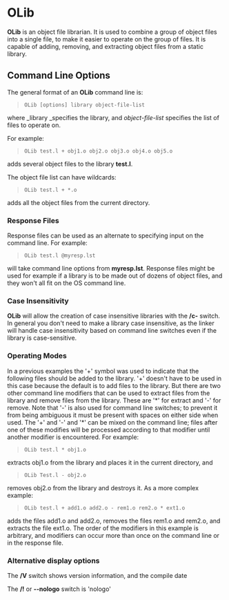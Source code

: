 # OLib

 
 **OLib** is an object file librarian.  It is used to combine a group of object files into a single file, to make it easier to operate on the group of files.  It is capable of adding, removing, and extracting object files from a static library.


## Command Line Options

 
 The general format of an **OLib** command line is:
 
>     OLib [options] library object-file-list
 
 where _library _specifies the library, and _object-file-list_ specifies the list of files to operate on.
 
 For example:
 
>     OLib test.l + obj1.o obj2.o obj3.o obj4.o obj5.o
 
 adds several object files to the library **test.l**.
 
 The object file list can have wildcards:
 
>     OLib test.l + *.o
 
 adds all the object files from the current directory.


### Response Files

 Response files can be used as an alternate to specifying input on the command line.  For example:
 
>     OLib test.l @myresp.lst
 
 will take command line options from **myresp.lst**.  Response files might be used for example if a library is to be made out of dozens of object files, and they won't all fit on the OS command line.


### Case Insensitivity
 

 
 **OLib** will allow the creation of case insensitive libraries with the **/c-** switch.  In general you don't need to make a library case insensitive, as the linker will handle case insensitivity based on command line switches even if the library is case-sensitive.


### Operating Modes
 

 In a previous examples the '+' symbol was used to indicate that the following files should be added to the library.  '+' doesn't have to be used in this case because the default is to add files to the library.  But there are two other command line modifiers that can be used to extract files from the library and remove files from the library.  These are '\*' for extract and '-' for remove.  Note that '-' is also used for command line switches; to prevent it from being ambiguous it must be present with spaces on either side when used.  The '+' and '-' and '\*' can be mixed on the command line; files after one of these modifies will be processed according to that modifier until another modifier is encountered.  For example:
 
>     OLib test.l * obj1.o
 
 extracts obj1.o from the library and places it in the current directory, and 
 
>     OLib Test.l - obj2.o 
 
 removes obj2.o from the library and destroys it.  As a more complex example:
 
>     OLib test.l + add1.o add2.o - rem1.o rem2.o * ext1.o
 
 adds the files add1.o and add2.o, removes the files rem1.o and rem2.o, and extracts the file ext1.o.  The order of the modifiers in this example is arbitrary, and modifiers can occur more than once on the command line or in the response file.
 
 
### Alternative display options

 The **/V** switch shows version information, and the compile date

 The **/!** or **--nologo** switch is 'nologo'

